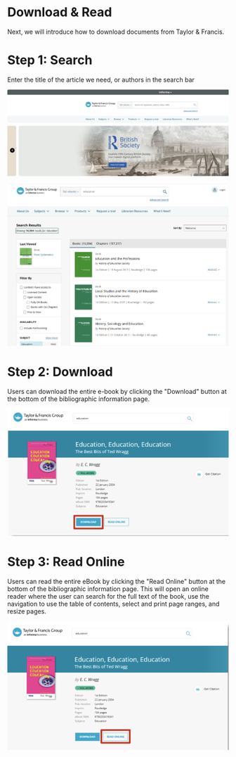 # Download & Read

Next, we will introduce how to download documents from Taylor & Francis. 





# Step 1: Search

Enter the title of the article we need, or authors in the search bar

![图1 测试图片](./06_img/06_searching.png)

![图1 测试图片](./06_img/06_searching2.png)







# Step 2: Download

Users can download the entire e-book by clicking the "Download" button at the bottom of the bibliographic information page.

![图4下载文章](06_img/06_downloading.png)



# Step 3: Read Online

Users can read the entire eBook by clicking the "Read Online" button at the bottom of the bibliographic information page. This will open an online reader where the user can search for the full text of the book, use the navigation to use the table of contents, select and print page ranges, and resize pages.

![图5在线阅读文章](06_img/06_readonline.png)



